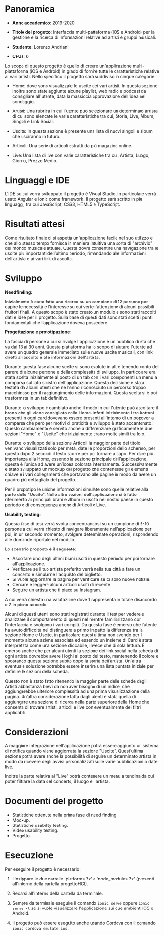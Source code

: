 
# Panoramica

  

- ****Anno accademico****: 2019-2020

  

- ****Titolo del progetto****: Interfaccia multi-pattaforma (iOS e Android) per la gestione e la ricerca di informazioni relative ad artisti e gruppi musicali.

  

- ****Studente****: Lorenzo Andriani

  

- ****CFUs****: 6

Lo scopo di questo progetto è quello di creare un'applicazione multi-piattaforma (iOS e Android) in grado di fornire tutte le caratteristiche relative ai vari artisti. Nello specifico il progetto sarà suddiviso in cinque categorie:

*	Home: dove sono visualizzate le uscite dei vari artisti. In questa sezione inoltre sono state aggiunte alcune playlist, web radio e podcast da consigliare all'utente, data la massiccia approvazione dell'idea nel sondaggio.

*	Artisti: Una rubrica in cui l'utente può selezionare un determinato artista di cui sono elencate le varie caratteristiche tra cui, Storia, Live, Album, Singoli e Link Social.

*	Uscite: In questa sezione è presente una lista di nuovi singoli e album che usciranno in futuro.

*	Articoli: Una serie di articoli estratti da più magazine online.

*	Live: Una lista di live con varie caratteristiche tra cui: Artista, Luogo, Giorno, Prezzo Medio.


# Linguaggi e IDE

  
L'IDE su cui verrà sviluppato il progetto è Visual Studio, in particolare verrà usato Angular e Ionic come framework. Il progetto sarà scritto in più linguaggi, tra cui JavaScript, CSS3, HTML5 e TypeScript.

  

  

# Risultati attesi

  

Come risultato finale ci si aspetta un'applicazione facile nel suo utilizzo e che allo stesso tempo fornisca in maniera intuitiva una sorta di "archivio" del mondo musicale attuale. Questa dovrà consentire una navigazione tra le uscite più importanti dell’ultimo periodo, rimandando alle informazioni dell’artista e ai vari link di ascolto.

  

# Sviluppo

****Needfinding:****

  

Inizialmente è stata fatta una ricerca su un campione di 12 persone per capire le necessità e l'interesse su cui verte l'attenzione di alcuni possibili fruitori finali. A questo scopo è stato creato un modulo e sono stati raccolti dati e idee per il progetto. Sulla base di questi dati sono stati scelti i punti fondamentali che l’applicazione doveva possedere.

****Progettazione e prototipazione:****

La fascia di persone a cui si rivolge l'applicazione è un pubblico di età che va dai 13 ai 30 anni. Questa piattaforma ha lo scopo di aiutare l'utente ad avere un quadro generale immediato sulle nuove uscite musicali, con link diretti all'ascolto e alle informazioni dell'artista.

Durante questa fase alcune scelte si sono evolute in altre tenendo conto del parere di alcune persone e della complessità di sviluppo. In particolare era stata scelta inizialmente al posto di un tab con i vari componenti un menu a comparsa sul lato sinistro dell'applicazione. Questa decisione è stata testata da alcuni utenti che ne hanno riconosciuto un percorso troppo macchinoso per il raggiungimento delle informazioni. Questa scelta si è poi trasformata in un tab definitivo.

Durante lo sviluppo è cambiato anche il modo in cui l'utente può ascoltare il brano che gli viene consigliato nella Home. infatti inizialmente i tre bottoni presenti in ogni card dovevano essere presenti all'interno di un popover a comparsa che però per motivi di praticità e sviluppo è stato accantonato. Questo cambiamento è servito anche a differenziare graficamente le due sezioni "Home" e "Uscite" che inizialmente erano molto simili tra loro.

Durante lo sviluppo della sezione Articoli la maggior parte dei titolo venivano visualizzati solo per metà, date le proporzioni dello schermo, per questo dopo 2 secondi il testo scorre per poi tornare a capo. 
Per dare più importanza alla Home, essendo la sezione principale dell’applicazione, questa è l’unica ad avere un’icona colorata internamente.
Successivamente è stato sviluppato un mockup del progetto che contenesse gli elementi chiave e i vari collegamenti che portavano alle pagine in modo da avere un quadro più dettagliato del progetto.

Per il propotipo le uniche informazioni simulate sono quelle relative alla parte delle "Uscite". Nelle altre sezioni dell'applicazione si è fatto riferimento ai principali brani e album in uscita nel nostro paese in questo periodo e di conseguenza anche di Articoli e Live.

****Usability testing:****

Questa fase di test verrà svolta concentrandosi su un campione di 5-10 persone a cui verrà chiesto di navigare liberamente nell’applicazione per poi, in un secondo momento, svolgere determinate operazioni, rispondendo alle domande riportate nel modulo.

Lo scenario proposto è il seguente:

*	Ascoltare uno degli ultimi brani usciti in questo periodo per poi tornare all'applicazione.
*	Verificare se il tuo artista preferito verrà nella tua città a fare un concerto e simularne l'acquisto del biglietto.
*	Si vuole aggiornare la pagina per verificare se ci sono nuove notizie.
*	Cercare e leggere alcuni articoli usciti di recente.
*	Seguire un artista che ti piace su Instagram.

A cui verrà chiesta una valutazione dove 1 rappresenta in totale disaccordo e 7 in pieno accordo. 

Alcuni di questi utenti sono stati registrati durante il test per vedere e analizzare il comportamento di questi nel mentre familiarizzano con l’interfaccia e svolgono i vari compiti.
Da questa fase è emerso che l’utente ha avuto difficoltà nel distinguere a primo impatto la differenza tra la sezione Home e Uscite, in particolare quest’ultima non avendo per il momento alcuna azione associata ed essendo un insieme di Card è stata interpretata come una sezione cliccabile, invece che di sola lettura. 
È emerso anche che per alcuni utenti la sezione dei link social nella scheda di ogni artista dovrebbe avere i loghi al posto del testo, mantenendo il colore e spostando questa sezione subito dopo la storia dell’artista. Un'altra eventuale soluzione potrebbe essere inserire una lista puntata iniziale per definire le sezioni della scheda.

Questo non è stato fatto ritenendo la maggior parte delle schede degli Artisti abbastanza brevi da non aver bisogno di un indice, che aggiungerebbe ulteriore complessità ad una prima visualizzazione della pagina.
Un’altra considerazione fatta dagli utenti è stata quella di aggiungere una sezione di ricerca nella parte superiore della Home che consenta di trovare artisti, articoli e live con eventualmente dei filtri applicabili.


# Considerazioni

A maggiore integrazione nell'applicazione potrà essere aggiunto un sistema di notifica quando viene aggiornata la sezione "Uscite". Quest’ultima sezione potrà avere anche la possibilità di seguire un determinato artista in modo da ricevere degli avvisi personalizzati sulle varie pubblicazioni o date live.

Inoltre la parte relativa ai "Live" potrà contenere un menu a tendina da cui poter filtrare la data del concerto, il luogo e l'artista.

  

# Documenti del progetto

*	Statistiche ottenute nella prima fase di need finding.
*	Mockup.
*	Statistiche usability testing.
*	Video usability testing.
*	Progetto.

  

# Esecuzione

  

Per eseguire il progetto è necessario:

1)	Unzippare le due cartelle 'platforms.7z' e 'node_modules.7z' (presenti all'interno della cartella progettoHCI).

2)	Recarsi all'interno della cartella da terminale.

3)	Sempre da terminale eseguire il comando `ionic serve` oppure `ionic serve -l`  se si vuole visualizzare l'applicazione sui due ambienti iOS e Android.

4) Il progetto può essere eseguito anche usando Cordova con il comando `ionic cordova emulate ios`.

